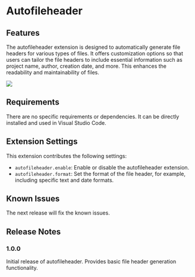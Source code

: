 # Autofileheader

## Features
The autofileheader extension is designed to automatically generate file headers for various types of files. It offers customization options so that users can tailor the file headers to include essential information such as project name, author, creation date, and more. This enhances the readability and maintainability of files.

![](https://cdn.jsdelivr.net/gh/timerring/scratchpad2023/2024/2024-10-27-15-34-29.gif)


## Requirements
There are no specific requirements or dependencies. It can be directly installed and used in Visual Studio Code.

## Extension Settings
This extension contributes the following settings:
* `autofileheader.enable`: Enable or disable the autofileheader extension.
* `autofileheader.format`: Set the format of the file header, for example, including specific text and date formats.

## Known Issues
The next release will fix the known issues.

## Release Notes
### 1.0.0
Initial release of autofileheader. Provides basic file header generation functionality.
